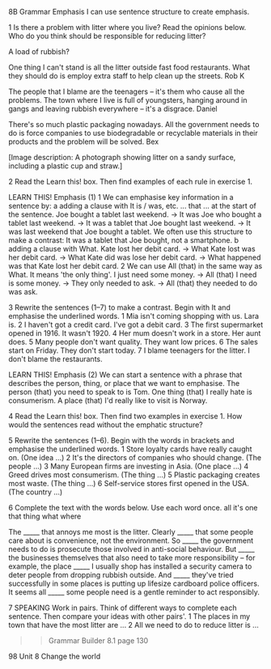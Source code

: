 8B Grammar
Emphasis
I can use sentence structure to create emphasis.

1 Is there a problem with litter where you live? Read the opinions below. Who do you think should be responsible for reducing litter?

A load of rubbish?

One thing I can't stand is all the litter outside fast food restaurants. What they should do is employ extra staff to help clean up the streets. Rob K

The people that I blame are the teenagers – it's them who cause all the problems. The town where I live is full of youngsters, hanging around in gangs and leaving rubbish everywhere – it's a disgrace. Daniel

There's so much plastic packaging nowadays. All the government needs to do is force companies to use biodegradable or recyclable materials in their products and the problem will be solved. Bex

[Image description: A photograph showing litter on a sandy surface, including a plastic cup and straw.]

2 Read the Learn this! box. Then find examples of each rule in exercise 1.

LEARN THIS! Emphasis (1)
1 We can emphasise key information in a sentence by:
a adding a clause with It is / was, etc. ... that ... at the start of the sentence.
Joe bought a tablet last weekend.
→ It was Joe who bought a tablet last weekend.
→ It was a tablet that Joe bought last weekend.
→ It was last weekend that Joe bought a tablet.
We often use this structure to make a contrast:
It was a tablet that Joe bought, not a smartphone.
b adding a clause with What.
Kate lost her debit card.
→ What Kate lost was her debit card.
→ What Kate did was lose her debit card.
→ What happened was that Kate lost her debit card.
2 We can use All (that) in the same way as What. It means 'the only thing'.
I just need some money.
→ All (that) I need is some money.
→ They only needed to ask.
→ All (that) they needed to do was ask.

3 Rewrite the sentences (1–7) to make a contrast. Begin with It and emphasise the underlined words.
1 Mia isn't coming shopping with us. Lara is.
2 I haven't got a credit card. I've got a debit card.
3 The first supermarket opened in 1916. It wasn't 1920.
4 Her mum doesn't work in a store. Her aunt does.
5 Many people don't want quality. They want low prices.
6 The sales start on Friday. They don't start today.
7 I blame teenagers for the litter. I don't blame the restaurants.

LEARN THIS! Emphasis (2)
We can start a sentence with a phrase that describes the person, thing, or place that we want to emphasise.
The person (that) you need to speak to is Tom.
One thing (that) I really hate is consumerism.
A place (that) I'd really like to visit is Norway.

4 Read the Learn this! box. Then find two examples in exercise 1. How would the sentences read without the emphatic structure?

5 Rewrite the sentences (1–6). Begin with the words in brackets and emphasise the underlined words.
1 Store loyalty cards have really caught on. (One idea ...)
2 It's the directors of companies who should change. (The people ...)
3 Many European firms are investing in Asia. (One place ...)
4 Greed drives most consumerism. (The thing ...)
5 Plastic packaging creates most waste. (The thing ...)
6 Self-service stores first opened in the USA. (The country ...)

6 Complete the text with the words below. Use each word once.
all   it's   one   that   thing   what   where

The _____ that annoys me most is the litter. Clearly _____ that some people care about is convenience, not the environment. So _____ the government needs to do is prosecute those involved in anti-social behaviour. But _____ the businesses themselves that also need to take more responsibility – for example, the place _____ I usually shop has installed a security camera to deter people from dropping rubbish outside. And _____ they've tried successfully in some places is putting up lifesize cardboard police officers. It seems all _____ some people need is a gentle reminder to act responsibly.

7 SPEAKING Work in pairs. Think of different ways to complete each sentence. Then compare your ideas with other pairs'.
1 The places in my town that have the most litter are ...
2 All we need to do to reduce litter is ...

>> Grammar Builder 8.1 page 130

98 Unit 8 Change the world